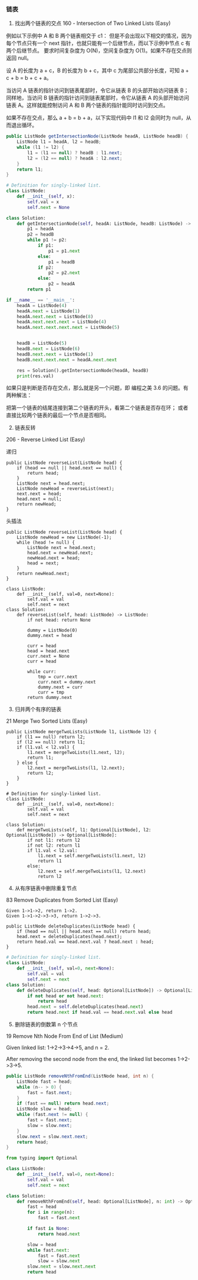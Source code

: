 ### 链表

1. 找出两个链表的交点
160 - Intersection of Two Linked Lists (Easy)

例如以下示例中 A 和 B 两个链表相交于 c1：
但是不会出现以下相交的情况，因为每个节点只有一个 next 指针，也就只能有一个后继节点，而以下示例中节点 c 有两个后继节点。
要求时间复杂度为 O(N)，空间复杂度为 O(1)。如果不存在交点则返回 null。

设 A 的长度为 a + c，B 的长度为 b + c，其中 c 为尾部公共部分长度，可知 a + c + b = b + c + a。

当访问 A 链表的指针访问到链表尾部时，令它从链表 B 的头部开始访问链表 B；同样地，当访问 B 链表的指针访问到链表尾部时，令它从链表 A 的头部开始访问链表 A。这样就能控制访问 A 和 B 两个链表的指针能同时访问到交点。

如果不存在交点，那么 a + b = b + a，以下实现代码中 l1 和 l2 会同时为 null，从而退出循环。
```java
public ListNode getIntersectionNode(ListNode headA, ListNode headB) {
    ListNode l1 = headA, l2 = headB;
    while (l1 != l2) {
        l1 = (l1 == null) ? headB : l1.next;
        l2 = (l2 == null) ? headA : l2.next;
    }
    return l1;
}
```

```python
# Definition for singly-linked list.
class ListNode:
    def __init__(self, x):
        self.val = x
        self.next = None

class Solution:
    def getIntersectionNode(self, headA: ListNode, headB: ListNode) -> ListNode:
        p1 = headA
        p2 = headB
        while p1 != p2:
            if p1:
                p1 = p1.next 
            else:
                p1 = headB
            if p2:
                p2 = p2.next 
            else:
                p2 = headA
        return p1

if __name__ == '__main__':
    headA = ListNode(4)
    headA.next = ListNode(1)
    headA.next.next = ListNode(8)
    headA.next.next.next = ListNode(4)
    headA.next.next.next.next = ListNode(5)


    headB = ListNode(5)
    headB.next = ListNode(6)
    headB.next.next = ListNode(1)
    headB.next.next.next = headA.next.next

    res = Solution().getIntersectionNode(headA, headB)
    print(res.val)
```

如果只是判断是否存在交点，那么就是另一个问题，即 编程之美 3.6 的问题。有两种解法：

把第一个链表的结尾连接到第二个链表的开头，看第二个链表是否存在环；
或者直接比较两个链表的最后一个节点是否相同。

2. 链表反转

206 - Reverse Linked List (Easy)

递归

```
public ListNode reverseList(ListNode head) {
    if (head == null || head.next == null) {
        return head;
    }
    ListNode next = head.next;
    ListNode newHead = reverseList(next);
    next.next = head;
    head.next = null;
    return newHead;
}
```

头插法

```
public ListNode reverseList(ListNode head) {
    ListNode newHead = new ListNode(-1);
    while (head != null) {
        ListNode next = head.next;
        head.next = newHead.next;
        newHead.next = head;
        head = next;
    }
    return newHead.next;
}
```

```
class ListNode:
    def __init__(self, val=0, next=None):
        self.val = val
        self.next = next
class Solution:
    def reverseList(self, head: ListNode) -> ListNode:
        if not head: return None
        
        dummy = ListNode(0)
        dummy.next = head
        
        curr = head
        head = head.next
        curr.next = None
        curr = head
        
        while curr:
            tmp = curr.next
            curr.next = dummy.next
            dummy.next = curr
            curr = tmp
        return dummy.next
```

3. 归并两个有序的链表

21 Merge Two Sorted Lists (Easy)

```
public ListNode mergeTwoLists(ListNode l1, ListNode l2) {
    if (l1 == null) return l2;
    if (l2 == null) return l1;
    if (l1.val < l2.val) {
        l1.next = mergeTwoLists(l1.next, l2);
        return l1;
    } else {
        l2.next = mergeTwoLists(l1, l2.next);
        return l2;
    }
}
```
```
# Definition for singly-linked list.
class ListNode:
    def __init__(self, val=0, next=None):
        self.val = val
        self.next = next
        
class Solution:
    def mergeTwoLists(self, l1: Optional[ListNode], l2: Optional[ListNode]) -> Optional[ListNode]:
        if not l1: return l2
        if not l2: return l1
        if l1.val < l2.val:
            l1.next = self.mergeTwoLists(l1.next, l2)
            return l1
        else:
            l2.next = self.mergeTwoLists(l1, l2.next)
            return l2
```

4. 从有序链表中删除重复节点

83 Remove Duplicates from Sorted List (Easy)


```
Given 1->1->2, return 1->2.
Given 1->1->2->3->3, return 1->2->3.
```
```
public ListNode deleteDuplicates(ListNode head) {
    if (head == null || head.next == null) return head;
    head.next = deleteDuplicates(head.next);
    return head.val == head.next.val ? head.next : head;
}
```

```python
# Definition for singly-linked list.
class ListNode:
    def __init__(self, val=0, next=None):
        self.val = val
        self.next = next
class Solution:
    def deleteDuplicates(self, head: Optional[ListNode]) -> Optional[ListNode]:
        if not head or not head.next:
            return head
        head.next = self.deleteDuplicates(head.next)
        return head.next if head.val == head.next.val else head
```

5. 删除链表的倒数第 n 个节点

19 Remove Nth Node From End of List (Medium)

Given linked list: 1->2->3->4->5, and n = 2.

After removing the second node from the end, the linked list becomes 1->2->3->5.
```java
public ListNode removeNthFromEnd(ListNode head, int n) {
    ListNode fast = head;
    while (n-- > 0) {
        fast = fast.next;
    }
    if (fast == null) return head.next;
    ListNode slow = head;
    while (fast.next != null) {
        fast = fast.next;
        slow = slow.next;
    }
    slow.next = slow.next.next;
    return head;
}
```

```python
from typing import Optional

class ListNode:
    def __init__(self, val=0, next=None):
        self.val = val
        self.next = next

class Solution:
    def removeNthFromEnd(self, head: Optional[ListNode], n: int) -> Optional[ListNode]:
        fast = head
        for i in range(n):
            fast = fast.next

        if fast is None:
            return head.next

        slow = head
        while fast.next:
            fast = fast.next
            slow = slow.next
        slow.next = slow.next.next
        return head
```
